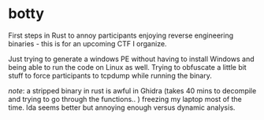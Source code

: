 # botty

First steps in Rust to annoy participants enjoying reverse engineering binaries - this is for an upcoming CTF I organize. 

Just trying to generate a windows PE without having to install Windows and being able to run the code on Linux as well. Trying to obfuscate a little bit stuff to force participants to tcpdump while running the binary. 

*note*: a stripped binary in rust is awful in Ghidra (takes 40 mins to decompile and trying to go through the functions.. ) freezing my laptop most of the time. Ida seems better but annoying enough versus dynamic analysis.
